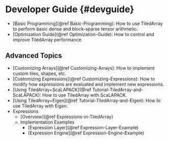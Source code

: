 # Developer Guide {#devguide}

* [Basic Programming](@ref Basic-Programming): How to use TiledArray to perform basic dense and block-sparse tensor arithmetic.
* [Optimization Guide](@ref Optimization-Guide): How to control and improve TiledArray performance.

## Advanced Topics
* [Customizing Arrays](@ref Customizing-Arrays): How to implement custom tiles, shapes, etc.
* [Customizing Expressions](@ref Customizing-Expressions): How to modify how expressions are evaluated and implement new expressions.
* [Using TiledArray+ScaLAPACK](@ref Tutorial-TiledArray-and-ScaLAPACK): How to use TiledArray with ScaLAPACK.
* [Using TiledArray+Eigen](@ref Tutorial-TiledArray-and-Eigen): How to use TiledArray with Eigen.
* Expressions
  * [Overview](@ref Expressions-in-TiledArray)
  * Implementation Examples
    * [Expression Layer](@ref Expression-Layer-Example)
    * [Expression Engine](@ref Expression-Engine-Example)
